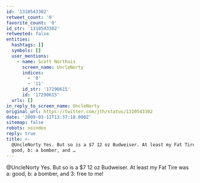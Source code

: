```yaml
---
id: '1310543302'
retweet_count: '0'
favorite_count: '0'
id_str: '1310543302'
retweeted: false
entities:
  hashtags: []
  symbols: []
  user_mentions:
    - name: Scott Northuis
      screen_name: UncleNorty
      indices:
        - '0'
        - '11'
      id_str: '17290615'
      id: '17290615'
  urls: []
in_reply_to_screen_name: UncleNorty
original_url: https://twitter.com/jth/status/1310543302
date: '2009-03-11T13:37:18.000Z'
sitemap: false
robots: noindex
reply: true
title: >-
  @UncleNorty Yes. But so is a $7 12 oz Budweiser. At least my Fat Tire was a:
  good, b: a bomber, and …
---
```


@UncleNorty Yes. But so is a $7 12 oz Budweiser. At least my Fat Tire was a: good, b: a bomber, and 3: free to me!